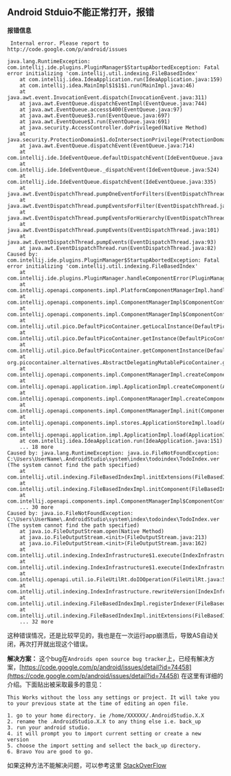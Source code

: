## Android Stduio不能正常打开，报错
**报错信息**
```
 Internal error. Please report to http://code.google.com/p/android/issues

java.lang.RuntimeException: com.intellij.ide.plugins.PluginManager$StartupAbortedException: Fatal error initializing 'com.intellij.util.indexing.FileBasedIndex'
    at com.intellij.idea.IdeaApplication.run(IdeaApplication.java:159)
    at com.intellij.idea.MainImpl$1$1$1.run(MainImpl.java:46)
    at java.awt.event.InvocationEvent.dispatch(InvocationEvent.java:311)
    at java.awt.EventQueue.dispatchEventImpl(EventQueue.java:744)
    at java.awt.EventQueue.access$400(EventQueue.java:97)
    at java.awt.EventQueue$3.run(EventQueue.java:697)
    at java.awt.EventQueue$3.run(EventQueue.java:691)
    at java.security.AccessController.doPrivileged(Native Method)
    at java.security.ProtectionDomain$1.doIntersectionPrivilege(ProtectionDomain.java:75)
    at java.awt.EventQueue.dispatchEvent(EventQueue.java:714)
    at com.intellij.ide.IdeEventQueue.defaultDispatchEvent(IdeEventQueue.java:697)
    at com.intellij.ide.IdeEventQueue._dispatchEvent(IdeEventQueue.java:524)
    at com.intellij.ide.IdeEventQueue.dispatchEvent(IdeEventQueue.java:335)
    at java.awt.EventDispatchThread.pumpOneEventForFilters(EventDispatchThread.java:201)
    at java.awt.EventDispatchThread.pumpEventsForFilter(EventDispatchThread.java:116)
    at java.awt.EventDispatchThread.pumpEventsForHierarchy(EventDispatchThread.java:105)
    at java.awt.EventDispatchThread.pumpEvents(EventDispatchThread.java:101)
    at java.awt.EventDispatchThread.pumpEvents(EventDispatchThread.java:93)
    at java.awt.EventDispatchThread.run(EventDispatchThread.java:82)
Caused by: com.intellij.ide.plugins.PluginManager$StartupAbortedException: Fatal error initializing 'com.intellij.util.indexing.FileBasedIndex'
    at com.intellij.ide.plugins.PluginManager.handleComponentError(PluginManager.java:244)
    at com.intellij.openapi.components.impl.PlatformComponentManagerImpl.handleInitComponentError(PlatformComponentManagerImpl.java:39)
    at com.intellij.openapi.components.impl.ComponentManagerImpl$ComponentConfigComponentAdapter$1.getComponentInstance(ComponentManagerImpl.java:570)
    at com.intellij.openapi.components.impl.ComponentManagerImpl$ComponentConfigComponentAdapter.getComponentInstance(ComponentManagerImpl.java:590)
    at com.intellij.util.pico.DefaultPicoContainer.getLocalInstance(DefaultPicoContainer.java:225)
    at com.intellij.util.pico.DefaultPicoContainer.getInstance(DefaultPicoContainer.java:212)
    at com.intellij.util.pico.DefaultPicoContainer.getComponentInstance(DefaultPicoContainer.java:199)
    at org.picocontainer.alternatives.AbstractDelegatingMutablePicoContainer.getComponentInstance(AbstractDelegatingMutablePicoContainer.java:75)
    at com.intellij.openapi.components.impl.ComponentManagerImpl.createComponent(ComponentManagerImpl.java:121)
    at com.intellij.openapi.application.impl.ApplicationImpl.createComponent(ApplicationImpl.java:371)
    at com.intellij.openapi.components.impl.ComponentManagerImpl.createComponents(ComponentManagerImpl.java:112)
    at com.intellij.openapi.components.impl.ComponentManagerImpl.init(ComponentManagerImpl.java:89)
    at com.intellij.openapi.components.impl.stores.ApplicationStoreImpl.load(ApplicationStoreImpl.java:87)
    at com.intellij.openapi.application.impl.ApplicationImpl.load(ApplicationImpl.java:508)
    at com.intellij.idea.IdeaApplication.run(IdeaApplication.java:151)
    ... 18 more
Caused by: java.lang.RuntimeException: java.io.FileNotFoundException: C:\Users\UserName\.AndroidStudio\system\index\todoindex\TodoIndex.ver (The system cannot find the path specified)
    at com.intellij.util.indexing.FileBasedIndexImpl.initExtensions(FileBasedIndexImpl.java:332)
    at com.intellij.util.indexing.FileBasedIndexImpl.initComponent(FileBasedIndexImpl.java:359)
    at com.intellij.openapi.components.impl.ComponentManagerImpl$ComponentConfigComponentAdapter$1.getComponentInstance(ComponentManagerImpl.java:548)
    ... 30 more
Caused by: java.io.FileNotFoundException: C:\Users\UserName\.AndroidStudio\system\index\todoindex\TodoIndex.ver (The system cannot find the path specified)
    at java.io.FileOutputStream.open(Native Method)
    at java.io.FileOutputStream.<init>(FileOutputStream.java:213)
    at java.io.FileOutputStream.<init>(FileOutputStream.java:162)
    at com.intellij.util.indexing.IndexInfrastructure$1.execute(IndexInfrastructure.java:95)
    at com.intellij.util.indexing.IndexInfrastructure$1.execute(IndexInfrastructure.java:90)
    at com.intellij.openapi.util.io.FileUtilRt.doIOOperation(FileUtilRt.java:517)
    at com.intellij.util.indexing.IndexInfrastructure.rewriteVersion(IndexInfrastructure.java:90)
    at com.intellij.util.indexing.FileBasedIndexImpl.registerIndexer(FileBasedIndexImpl.java:390)
    at com.intellij.util.indexing.FileBasedIndexImpl.initExtensions(FileBasedIndexImpl.java:290)
    ... 32 more
```
这种错误情况，还是比较罕见的，我也是在一次运行app崩溃后，导致AS自动关闭，再次打开就出现这个错误。

**解决方案：**
这个bug在`Androids open source bug tracker`上，已经有解决方案，[https://code.google.com/p/android/issues/detail?id=74458](https://code.google.com/p/android/issues/detail?id=74458) 在这里有详细的介绍。下面贴出被采取最多的意见：

	This Works without the loss any settings or project. It will take you to your previous state at the time of editing an open file.  
  
	1. go to your home directory. ie /home/XXXXXX/.AndroidStudio.X.X  
	2. rename the .AndroidStudio.X.X to any thing else i.e. back_up  
	3. run your android studio.  
	4. it will prompt you to import current setting or create a new version  
	5. choose the import setting and sellect the back_up directory.  
	6. Bravo You are good to go.
	
如果这种方法不能解决问题，可以参考这里 [StackOverFlow](https://stackoverflow.com/questions/28003717/android-studio-not-starting-fatal-error-initializing-com-intellij-util-indexin)
